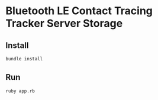 # Bluetooth LE Contact Tracing Tracker Server Storage

## Install

```bash
bundle install 
```

## Run

```bash
ruby app.rb
```
